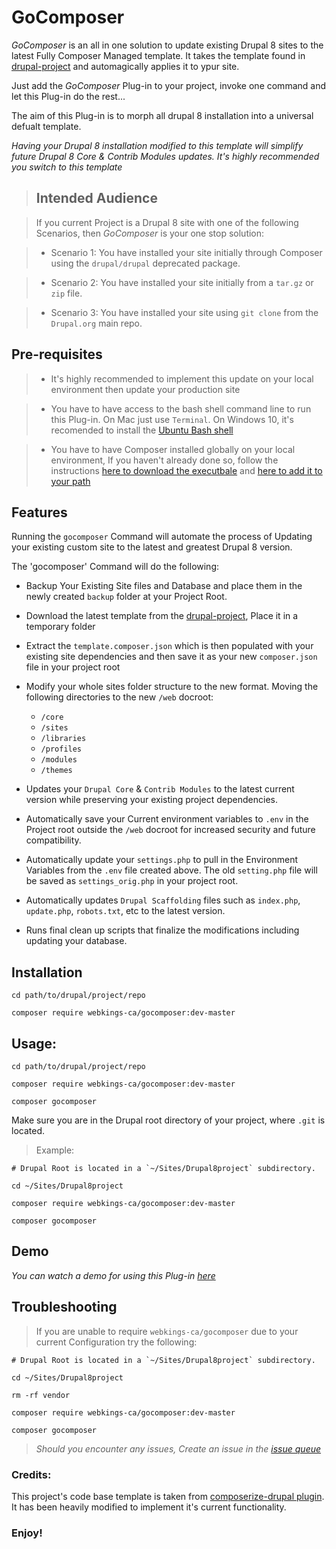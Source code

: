 
# GoComposer

_GoComposer_ is an all in one solution to update existing Drupal 8 sites to the latest Fully Composer Managed template. It takes the template found in [drupal-project](https://github.com/drupal-composer/drupal-project) and automagically applies it to ypur site.

Just add the _GoComposer_ Plug-in to your project, invoke one command and let this Plug-in do the rest...

The aim of this Plug-in is to morph all drupal 8 installation into a universal defualt template.

_Having your Drupal 8 installation modified to this template will simplify future Drupal 8 Core & Contrib Modules updates. It's highly recommended you switch to this template_ 

>## Intended Audience

> If you current Project is a Drupal 8 site with one of the following Scenarios, then _GoComposer_ is your one stop solution:

> * Scenario 1: You have installed your site initially through Composer using the `drupal/drupal` deprecated package.

> * Scenario 2: You have installed your site initially from a `tar.gz` or `zip` file.

> * Scenario 3: You have installed your site using `git clone` from the `Drupal.org` main repo.

## Pre-requisites

> * It's highly recommended to implement this update on your local environment then update your production site

> * You have to have access to the bash shell command line to run this Plug-in. On Mac just use `Terminal`. On Windows 10, it's recomended to install the [Ubuntu Bash shell](https://tutorials.ubuntu.com/tutorial/tutorial-ubuntu-on-windows#0)

> * You have to have Composer installed globally on your local environment, If you haven't already done so, follow the instructions [here to download the executbale](https://getcomposer.org/download/) and [here to add it to your path](https://getcomposer.org/doc/00-intro.md#globally)



## Features

Running the `gocomposer` Command will automate the process of Updating your existing custom site to the latest and greatest Drupal 8 version.

The 'gocomposer' Command will do the following:

* Backup Your Existing Site files and Database and place them in the newly created `backup` folder at your Project Root.

* Download the latest template from the [drupal-project](https://github.com/drupal-composer/drupal-project), Place it in a temporary folder

* Extract the `template.composer.json` which is then populated with your existing site dependencies and then save it as your new `composer.json` file in your project root

* Modify your whole sites folder structure to the new format. Moving the following directories to the new `/web` docroot:
    * `/core`
    * `/sites`
    * `/libraries`
    * `/profiles`
    * `/modules`
    * `/themes`
    
* Updates your `Drupal Core` & `Contrib Modules`  to the latest current version while preserving your existing project dependencies.

* Automatically save your Current environment variables to `.env` in the Project root outside the `/web` docroot for increased security and future compatibility.

* Automatically update your `settings.php` to pull in the Environment Variables from the `.env` file created above. The old `setting.php` file will be saved as `settings_orig.php` in your project root.

* Automatically updates `Drupal Scaffolding` files such as `index.php`, `update.php`, `robots.txt`, etc to the latest version. 

* Runs final clean up scripts that finalize the modifications including updating your database.  


## Installation

```
cd path/to/drupal/project/repo

composer require webkings-ca/gocomposer:dev-master
```

## Usage:
```
cd path/to/drupal/project/repo

composer require webkings-ca/gocomposer:dev-master

composer gocomposer
```

Make sure you are in the Drupal root directory of your project, where `.git` is located.


>Example: 
```
# Drupal Root is located in a `~/Sites/Drupal8project` subdirectory.

cd ~/Sites/Drupal8project

composer require webkings-ca/gocomposer:dev-master

composer gocomposer

```
## Demo

_You can watch a demo for using this Plug-in [here](https://www.youtube.com/watch?v=13tLIoSKr0s&feature=youtu.be)_

## Troubleshooting

> If you are unable to require `webkings-ca/gocomposer` due to your current Configuration try the following:

```$xslt
# Drupal Root is located in a `~/Sites/Drupal8project` subdirectory.

cd ~/Sites/Drupal8project

rm -rf vendor

composer require webkings-ca/gocomposer:dev-master

composer gocomposer

```

> _Should you encounter any issues, Create an issue in the [issue queue](https://github.com/WebKings-ca/gocomposer/issues)_

### Credits:

This project's code base template is taken from [composerize-drupal plugin](https://github.com/grasmash/composerize-drupal). It has been heavily modified to implement it's current functionality.

### Enjoy!